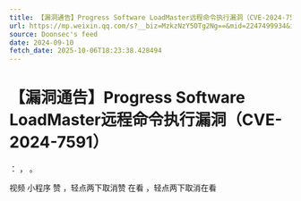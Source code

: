 ```yaml
---
title: 【漏洞通告】Progress Software LoadMaster远程命令执行漏洞（CVE-2024-7591）
url: https://mp.weixin.qq.com/s?__biz=MzkzNzY5OTg2Ng==&mid=2247499934&idx=2&sn=0a517feb485eedfbb6f699b53824282a
source: Doonsec's feed
date: 2024-09-10
fetch_date: 2025-10-06T18:23:38.428494
---
```


# 【漏洞通告】Progress Software LoadMaster远程命令执行漏洞（CVE-2024-7591）

：
，
。

视频
小程序
赞
，轻点两下取消赞
在看
，轻点两下取消在看